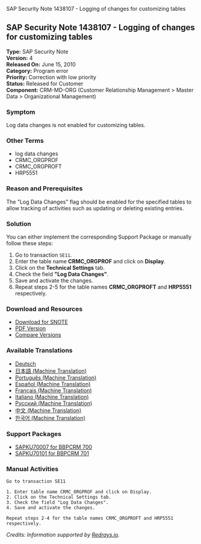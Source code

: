 SAP Security Note 1438107 - Logging of changes for customizing tables

## SAP Security Note 1438107 - Logging of changes for customizing tables

**Type:** SAP Security Note  
**Version:** 4  
**Released On:** June 15, 2010  
**Category:** Program error  
**Priority:** Correction with low priority  
**Status:** Released for Customer  
**Component:** CRM-MD-ORG (Customer Relationship Management > Master Data > Organizational Management)

### Symptom
Log data changes is not enabled for customizing tables.

### Other Terms
- log data changes
- CRMC_ORGPROF
- CRMC_ORGPROFT
- HRP5551

### Reason and Prerequisites
The "Log Data Changes" flag should be enabled for the specified tables to allow tracking of activities such as updating or deleting existing entries.

### Solution
You can either implement the corresponding Support Package or manually follow these steps:

1. Go to transaction `SE11`.
2. Enter the table name **CRMC_ORGPROF** and click on **Display**.
3. Click on the **Technical Settings** tab.
4. Check the field **"Log Data Changes"**.
5. Save and activate the changes.
6. Repeat steps 2-5 for the table names **CRMC_ORGPROFT** and **HRP5551** respectively.

### Download and Resources
- [Download for SNOTE](https://notesdownloads.sap.com/note/0040000008482202017)
- [PDF Version](https://userapps.support.sap.com/sap/support/sfm/notes/print/0001438107?language=en-US&token=C50870AEC3837401DA5302670382E89)
- [Compare Versions](https://me.sap.com/notesLatestChanges/0001438107/E/diff)

### Available Translations
- [Deutsch](https://me.sap.com/notes/0001438107/D)
- [日本語 (Machine Translation)](https://me.sap.com/notes/0001438107/J)
- [Português (Machine Translation)](https://me.sap.com/notes/0001438107/P)
- [Español (Machine Translation)](https://me.sap.com/notes/0001438107/S)
- [Français (Machine Translation)](https://me.sap.com/notes/0001438107/F)
- [Italiano (Machine Translation)](https://me.sap.com/notes/0001438107/I)
- [Русский (Machine Translation)](https://me.sap.com/notes/0001438107/R)
- [中文 (Machine Translation)](https://me.sap.com/notes/0001438107/1)
- [한국어 (Machine Translation)](https://me.sap.com/notes/0001438107/3)

### Support Packages
- [SAPKU70007 for BBPCRM 700](https://me.sap.com/supportpackage/SAPKU70007)
- [SAPKU70101 for BBPCRM 701](https://me.sap.com/supportpackage/SAPKU70101)

### Manual Activities
```plaintext
Go to transaction SE11

1. Enter table name CRMC_ORGPROF and click on Display.
2. Click on the Technical Settings tab.
3. Check the field "Log Data Changes".
4. Save and activate the changes.

Repeat steps 2-4 for the table names CRMC_ORGPROFT and HRP5551 respectively.
```

_Credits: Information supported by [Redrays.io](https://redrays.io)._